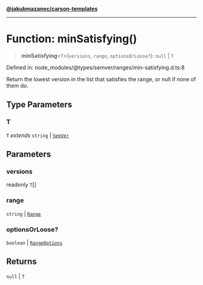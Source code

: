 [**@jakubmazanec/carson-templates**](../../../../README.md)

---

# Function: minSatisfying()

> **minSatisfying**\<`T`\>(`versions`, `range`, `optionsOrLoose?`): `null` \| `T`

Defined in: node_modules/@types/semver/ranges/min-satisfying.d.ts:8

Return the lowest version in the list that satisfies the range, or null if none of them do.

## Type Parameters

### T

`T` _extends_ `string` \| [`SemVer`](../classes/SemVer.md)

## Parameters

### versions

readonly `T`[]

### range

`string` | [`Range`](../classes/Range.md)

### optionsOrLoose?

`boolean` | [`RangeOptions`](../interfaces/RangeOptions.md)

## Returns

`null` \| `T`
